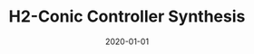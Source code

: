 ---
title: "H2-Conic Controller Synthesis"
collection: publications
category: manuscripts
permalink: /publication/2020-01-01-H2-Conic-Controller-Synthesis
date: 2020-01-01
venue: 'Duke University'
paperurl: 'https://dukespace.lib.duke.edu/server/api/core/bitstreams/ad5b978d-52c4-4478-a9fe-72562a448825/content'
citation: ' Liangting Wu, &quot;H2-Conic Controller Synthesis.&quot; Duke University, 2020.'
---